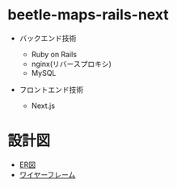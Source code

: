 # beetle-maps-rails-next
- バックエンド技術
    - Ruby on Rails
    - nginx(リバースプロキシ)
    - MySQL

- フロントエンド技術
    - Next.js

# 設計図
- [ER図](https://drive.google.com/file/d/1N4TVCman62Den7zuJCm6MzP21jmxTAan/view?usp=sharing)
- [ワイヤーフレーム](https://drive.google.com/file/d/1HKXpgER2BpMx9Z4zozPHb8W9DDngg1BA/view?usp=sharing)

